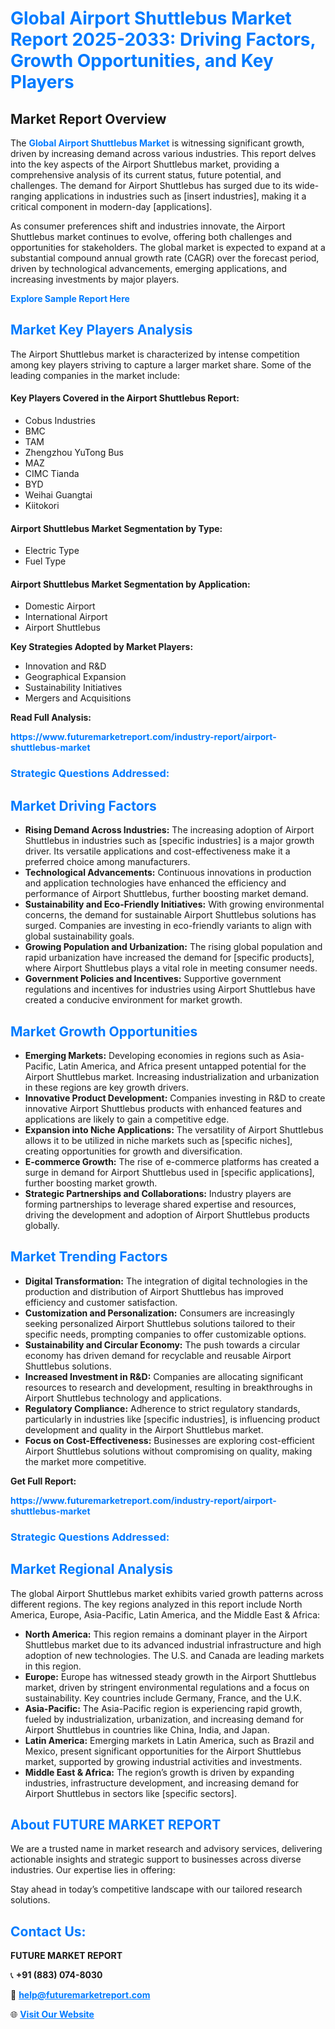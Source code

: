 <h1 style="color: #007BFF;">Global Airport Shuttlebus Market Report 2025-2033: Driving Factors, Growth Opportunities, and Key Players</h1>

<section id="overview">
<h2>Market Report Overview</h2>
<p>The <a href="https://www.futuremarketreport.com/industry-report/airport-shuttlebus-market" style="color: #007BFF; text-decoration: none;"><strong>Global Airport Shuttlebus Market</strong></a> is witnessing significant growth, driven by increasing demand across various industries. This report delves into the key aspects of the Airport Shuttlebus market, providing a comprehensive analysis of its current status, future potential, and challenges. The demand for Airport Shuttlebus has surged due to its wide-ranging applications in industries such as [insert industries], making it a critical component in modern-day [applications].</p>
<p>As consumer preferences shift and industries innovate, the Airport Shuttlebus market continues to evolve, offering both challenges and opportunities for stakeholders. The global market is expected to expand at a substantial compound annual growth rate (CAGR) over the forecast period, driven by technological advancements, emerging applications, and increasing investments by major players.</p>
</section>

<section id="overview">
<p><a href="https://www.futuremarketreport.com/request-sample/reportId=126220" style="color: #007BFF; text-decoration: none;"><strong>Explore Sample Report Here</strong></a></p>
</section>

<section id="key-players">
<h2 style="color: #007BFF;">Market Key Players Analysis</h2>
<p>The Airport Shuttlebus market is characterized by intense competition among key players striving to capture a larger market share. Some of the leading companies in the market include:</p>
<h4>Key Players Covered in the Airport Shuttlebus Report:</h4>
<ul><li>Cobus Industries</li><li>BMC</li><li>TAM</li><li>Zhengzhou YuTong Bus</li><li>MAZ</li><li>CIMC Tianda</li><li>BYD</li><li>Weihai Guangtai</li><li>Kiitokori</li></ul>
<h4>Airport Shuttlebus Market Segmentation by Type:</h4>
<ul><li>Electric Type</li><li>Fuel Type</li></ul>

<h4>Airport Shuttlebus Market Segmentation by Application:</h4>
<ul><li>Domestic Airport</li><li>International Airport</li><li>Airport Shuttlebus</li></ul>
<p><strong>Key Strategies Adopted by Market Players:</strong></p>
<ul>
<li>Innovation and R&D</li>
<li>Geographical Expansion</li>
<li>Sustainability Initiatives</li>
<li>Mergers and Acquisitions</li>
</ul>
</section>

<section>
<p><strong>Read Full Analysis: </strong></p><a href="https://www.futuremarketreport.com/industry-report/airport-shuttlebus-market" style="color: #007BFF; text-decoration: none;"><strong>https://www.futuremarketreport.com/industry-report/airport-shuttlebus-market</strong></a>
<h3 style="color: #007BFF;">Strategic Questions Addressed:</h3>
</section>

<section id="driving-factors">
<h2 style="color: #007BFF;">Market Driving Factors</h2>
<ul>
<li><strong>Rising Demand Across Industries:</strong> The increasing adoption of Airport Shuttlebus in industries such as [specific industries] is a major growth driver. Its versatile applications and cost-effectiveness make it a preferred choice among manufacturers.</li>
<li><strong>Technological Advancements:</strong> Continuous innovations in production and application technologies have enhanced the efficiency and performance of Airport Shuttlebus, further boosting market demand.</li>
<li><strong>Sustainability and Eco-Friendly Initiatives:</strong> With growing environmental concerns, the demand for sustainable Airport Shuttlebus solutions has surged. Companies are investing in eco-friendly variants to align with global sustainability goals.</li>
<li><strong>Growing Population and Urbanization:</strong> The rising global population and rapid urbanization have increased the demand for [specific products], where Airport Shuttlebus plays a vital role in meeting consumer needs.</li>
<li><strong>Government Policies and Incentives:</strong> Supportive government regulations and incentives for industries using Airport Shuttlebus have created a conducive environment for market growth.</li>
</ul>
</section>

<section id="growth-opportunities">
<h2 style="color: #007BFF;">Market Growth Opportunities</h2>
<ul>
<li><strong>Emerging Markets:</strong> Developing economies in regions such as Asia-Pacific, Latin America, and Africa present untapped potential for the Airport Shuttlebus market. Increasing industrialization and urbanization in these regions are key growth drivers.</li>
<li><strong>Innovative Product Development:</strong> Companies investing in R&D to create innovative Airport Shuttlebus products with enhanced features and applications are likely to gain a competitive edge.</li>
<li><strong>Expansion into Niche Applications:</strong> The versatility of Airport Shuttlebus allows it to be utilized in niche markets such as [specific niches], creating opportunities for growth and diversification.</li>
<li><strong>E-commerce Growth:</strong> The rise of e-commerce platforms has created a surge in demand for Airport Shuttlebus used in [specific applications], further boosting market growth.</li>
<li><strong>Strategic Partnerships and Collaborations:</strong> Industry players are forming partnerships to leverage shared expertise and resources, driving the development and adoption of Airport Shuttlebus products globally.</li>
</ul>
</section>

<section id="trending-factors">
<h2 style="color: #007BFF;">Market Trending Factors</h2>
<ul>
<li><strong>Digital Transformation:</strong> The integration of digital technologies in the production and distribution of Airport Shuttlebus has improved efficiency and customer satisfaction.</li>
<li><strong>Customization and Personalization:</strong> Consumers are increasingly seeking personalized Airport Shuttlebus solutions tailored to their specific needs, prompting companies to offer customizable options.</li>
<li><strong>Sustainability and Circular Economy:</strong> The push towards a circular economy has driven demand for recyclable and reusable Airport Shuttlebus solutions.</li>
<li><strong>Increased Investment in R&D:</strong> Companies are allocating significant resources to research and development, resulting in breakthroughs in Airport Shuttlebus technology and applications.</li>
<li><strong>Regulatory Compliance:</strong> Adherence to strict regulatory standards, particularly in industries like [specific industries], is influencing product development and quality in the Airport Shuttlebus market.</li>
<li><strong>Focus on Cost-Effectiveness:</strong> Businesses are exploring cost-efficient Airport Shuttlebus solutions without compromising on quality, making the market more competitive.</li>
</ul>
</section>

<section>
<p><strong>Get Full Report: </strong></p><a href="https://www.futuremarketreport.com/industry-report/airport-shuttlebus-market" style="color: #007BFF; text-decoration: none;"><strong>https://www.futuremarketreport.com/industry-report/airport-shuttlebus-market</strong></a>
<h3 style="color: #007BFF;">Strategic Questions Addressed:</h3>
</section>


<section id="regional-analysis">
<h2 style="color: #007BFF;">Market Regional Analysis</h2>
<p>The global Airport Shuttlebus market exhibits varied growth patterns across different regions. The key regions analyzed in this report include North America, Europe, Asia-Pacific, Latin America, and the Middle East & Africa:</p>
<ul>
<li><strong>North America:</strong> This region remains a dominant player in the Airport Shuttlebus market due to its advanced industrial infrastructure and high adoption of new technologies. The U.S. and Canada are leading markets in this region.</li>
<li><strong>Europe:</strong> Europe has witnessed steady growth in the Airport Shuttlebus market, driven by stringent environmental regulations and a focus on sustainability. Key countries include Germany, France, and the U.K.</li>
<li><strong>Asia-Pacific:</strong> The Asia-Pacific region is experiencing rapid growth, fueled by industrialization, urbanization, and increasing demand for Airport Shuttlebus in countries like China, India, and Japan.</li>
<li><strong>Latin America:</strong> Emerging markets in Latin America, such as Brazil and Mexico, present significant opportunities for the Airport Shuttlebus market, supported by growing industrial activities and investments.</li>
<li><strong>Middle East & Africa:</strong> The region’s growth is driven by expanding industries, infrastructure development, and increasing demand for Airport Shuttlebus in sectors like [specific sectors].</li>
</ul>
</section>

<footer>
<h2 style="color: #007BFF;">About FUTURE MARKET REPORT</h2>
<p>We are a trusted name in market research and advisory services, delivering actionable insights and strategic support to businesses across diverse industries. Our expertise lies in offering:</p>

<p>Stay ahead in today’s competitive landscape with our tailored research solutions.</p>

<h2 style="color: #007BFF;">Contact Us:</h2>
<p><strong>FUTURE MARKET REPORT</strong></p>
<p>📞 <strong>+91 (883) 074-8030</strong></p>
<p>📧 <strong><a href="mailto:help@futuremarketreport.com" style="color: #007BFF;">help@futuremarketreport.com</a></strong></p>
<p>🌐 <strong><a href="https://www.futuremarketreport.com/" style="color: #007BFF;">Visit Our Website</a></strong></p>
</footer>
